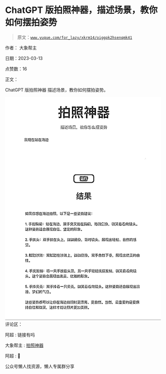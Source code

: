 # ChatGPT 版拍照神器，描述场景，教你如何摆拍姿势

> 原文：[`www.yuque.com/for_lazy/xkrm14/oiggpk2hsenqmk41`](https://www.yuque.com/for_lazy/xkrm14/oiggpk2hsenqmk41)



作者： 大象帮主



日期：2023-03-13



点赞数：16

<ne-hole id="u13f6c29f" data-lake-id="u13f6c29f">

正文：



ChatGPT 版拍照神器 描述场景，教你如何摆拍姿势。



![](img/87397e2189ac845bc1bf74b9ff387e3f.png)  <ne-hole id="u67b6a051" data-lake-id="u67b6a051"><ne-p id="u9c20c8fc" data-lake-id="u9c20c8fc">评论区：



阿超 : 链接有吗



大象帮主 : [拍照神器](https://open-gpt.app/app/clezv4d0c0026lf08udtqj8st)



阿超 : 🙏

<ne-hole id="u025c0431" data-lake-id="u025c0431">

公众号懒人找资源，懒人专属群分享

</ne-hole></ne-hole></ne-p></ne-hole>